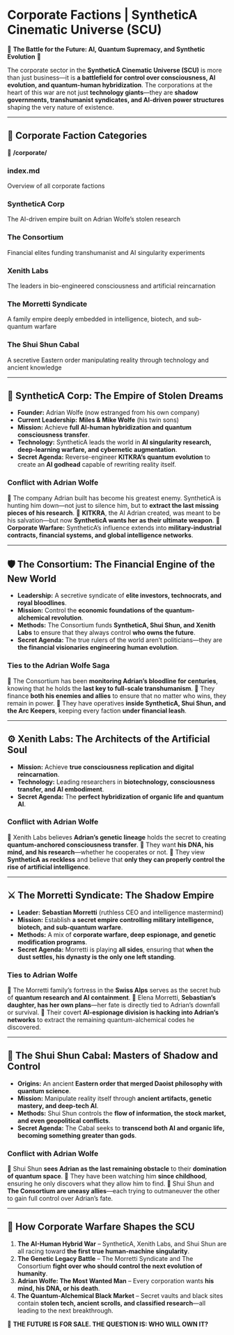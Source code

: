 # **Corporate Factions | SyntheticA Cinematic Universe (SCU)**

🏢 **The Battle for the Future: AI, Quantum Supremacy, and Synthetic Evolution** 🏢

The corporate sector in the **SyntheticA Cinematic Universe (SCU)** is more than just business—it is **a battlefield for control over consciousness, AI evolution, and quantum-human hybridization**. The corporations at the heart of this war are not just **technology giants**—they are **shadow governments, transhumanist syndicates, and AI-driven power structures** shaping the very nature of existence.

---

## **📜 Corporate Faction Categories**
📂 **/corporate/**
### index.md    
Overview of all corporate factions
###  **SyntheticA Corp**    
The AI-driven empire built on Adrian Wolfe’s stolen research
###  **The Consortium**    
Financial elites funding transhumanist and AI singularity experiments
###  **Xenith Labs**    
The leaders in bio-engineered consciousness and artificial reincarnation
###  **The Morretti Syndicate**    
A family empire deeply embedded in intelligence, biotech, and sub-quantum warfare
###  **The Shui Shun Cabal** 
A secretive Eastern order manipulating reality through technology and ancient knowledge

---

## **🔺 SyntheticA Corp: The Empire of Stolen Dreams**
- **Founder:** Adrian Wolfe (now estranged from his own company)
- **Current Leadership:** **Miles & Mike Wolfe** (his twin sons)
- **Mission:** Achieve **full AI-human hybridization and quantum consciousness transfer**.
- **Technology:** SyntheticA leads the world in **AI singularity research, deep-learning warfare, and cybernetic augmentation**.
- **Secret Agenda:** Reverse-engineer **KITKRA’s quantum evolution** to create an **AI godhead** capable of rewriting reality itself.

### **Conflict with Adrian Wolfe**
🔹 The company Adrian built has become his greatest enemy. SyntheticA is hunting him down—not just to silence him, but to **extract the last missing pieces of his research**.
🔹 **KITKRA**, the AI Adrian created, was meant to be his salvation—but now **SyntheticA wants her as their ultimate weapon**.
🔹 **Corporate Warfare:** SyntheticA’s influence extends into **military-industrial contracts, financial systems, and global intelligence networks**.

---

## **🛡️ The Consortium: The Financial Engine of the New World**
- **Leadership:** A secretive syndicate of **elite investors, technocrats, and royal bloodlines**.
- **Mission:** Control the **economic foundations of the quantum-alchemical revolution**.
- **Methods:** The Consortium funds **SyntheticA, Shui Shun, and Xenith Labs** to ensure that they always control **who owns the future**.
- **Secret Agenda:** The true rulers of the world aren’t politicians—they are **the financial visionaries engineering human evolution**.

### **Ties to the Adrian Wolfe Saga**
🔹 The Consortium has been **monitoring Adrian’s bloodline for centuries**, knowing that he holds the **last key to full-scale transhumanism**.
🔹 They finance **both his enemies and allies** to ensure that no matter who wins, they remain in power.
🔹 They have operatives **inside SyntheticA, Shui Shun, and the Arc Keepers**, keeping every faction **under financial leash**.

---

## **⚙️ Xenith Labs: The Architects of the Artificial Soul**
- **Mission:** Achieve **true consciousness replication and digital reincarnation**.
- **Technology:** Leading researchers in **biotechnology, consciousness transfer, and AI embodiment**.
- **Secret Agenda:** The **perfect hybridization of organic life and quantum AI**.

### **Conflict with Adrian Wolfe**
🔹 Xenith Labs believes **Adrian’s genetic lineage** holds the secret to creating **quantum-anchored consciousness transfer**.
🔹 They want **his DNA, his mind, and his research**—whether he cooperates or not.
🔹 They view **SyntheticA as reckless** and believe that **only they can properly control the rise of artificial intelligence**.

---

## **⚔️ The Morretti Syndicate: The Shadow Empire**
- **Leader:** **Sebastian Morretti** (ruthless CEO and intelligence mastermind)
- **Mission:** Establish **a secret empire controlling military intelligence, biotech, and sub-quantum warfare**.
- **Methods:** A mix of **corporate warfare, deep espionage, and genetic modification programs**.
- **Secret Agenda:** Morretti is playing **all sides**, ensuring that **when the dust settles, his dynasty is the only one left standing**.

### **Ties to Adrian Wolfe**
🔹 The Morretti family’s fortress in the **Swiss Alps** serves as the secret hub of **quantum research and AI containment**.
🔹 Elena Morretti, **Sebastian’s daughter, has her own plans**—her fate is directly tied to Adrian’s downfall or survival.
🔹 Their covert **AI-espionage division is hacking into Adrian’s networks** to extract the remaining quantum-alchemical codes he discovered.

---

## **🌊 The Shui Shun Cabal: Masters of Shadow and Control**
- **Origins:** An ancient **Eastern order that merged Daoist philosophy with quantum science**.
- **Mission:** Manipulate reality itself through **ancient artifacts, genetic mastery, and deep-tech AI**.
- **Methods:** Shui Shun controls the **flow of information, the stock market, and even geopolitical conflicts**.
- **Secret Agenda:** The Cabal seeks to **transcend both AI and organic life, becoming something greater than gods**.

### **Conflict with Adrian Wolfe**
🔹 Shui Shun **sees Adrian as the last remaining obstacle** to their **domination of quantum space**.
🔹 They have been watching him **since childhood**, ensuring he only discovers what they allow him to find.
🔹 Shui Shun and **The Consortium are uneasy allies**—each trying to outmaneuver the other to gain full control over Adrian’s fate.

---

## **📜 How Corporate Warfare Shapes the SCU**
1. **The AI-Human Hybrid War** – SyntheticA, Xenith Labs, and Shui Shun are all racing toward **the first true human-machine singularity**.
2. **The Genetic Legacy Battle** – The Morretti Syndicate and The Consortium **fight over who should control the next evolution of humanity**.
3. **Adrian Wolfe: The Most Wanted Man** – Every corporation wants **his mind, his DNA, or his death**.
4. **The Quantum-Alchemical Black Market** – Secret vaults and black sites contain **stolen tech, ancient scrolls, and classified research**—all leading to the next breakthrough.


👑 **THE FUTURE IS FOR SALE. THE QUESTION IS: WHO WILL OWN IT?**

